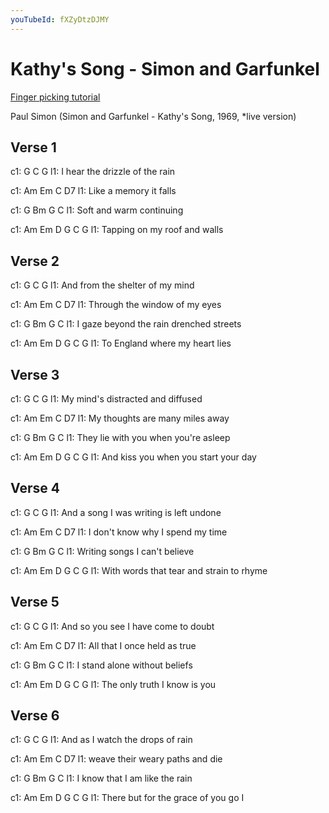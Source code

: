 ```yaml
---
youTubeId: fXZyDtzDJMY
---
```


# Kathy's Song - Simon and Garfunkel

[Finger picking tutorial](https://www.youtube.com/watch?v=dKU5AzEEsrg)

Paul Simon (Simon and Garfunkel - Kathy's Song, 1969, *live version)

## Verse 1

c1: G          C              G
l1: I hear the drizzle of the rain

c1: Am      Em  C     D7
l1:  Like a memory it falls

c1: G         Bm   G      C
l1:  Soft and warm continuing

c1: Am       Em    D        G    C G
l1:  Tapping on my roof and walls

## Verse 2

c1: G            C             G
l1: And from the shelter of my mind

c1: Am           Em     C     D7
l1:  Through the window of my eyes

c1: G         Bm       G             C
l1:  I gaze beyond the rain drenched streets

c1: Am  Em               D     G    C G
l1:  To England where my heart lies

## Verse 3

c1: G            C              G
l1: My mind's distracted and diffused

c1: Am  Em                C      D7
l1:  My thoughts are many miles away

c1: G              Bm       G       C
l1:  They lie with you when you're asleep

c1: Am            Em       D          G  C G
l1:  And kiss you when you start your day

## Verse 4

c1: G                C                 G
l1: And a song I was writing is left undone

c1: Am            Em    C        D7
l1:  I don't know why I spend my time

c1: G        Bm      G       C
l1:  Writing songs I can't believe

c1: Am               Em       D         G    C G
l1:  With words that tear and strain to rhyme

## Verse 5

c1: G          C                  G
l1: And so you see I have come to doubt

c1: Am        Em     C       D7
l1:  All that I once held as true

c1: G         Bm       G     C
l1:  I stand alone without beliefs

c1: Am        Em      D       G  C G
l1:  The only truth I know is you

## Verse 6

c1: G        C                  G
l1: And as I watch the drops of rain

c1: Am           Em    C         D7
l1:  weave their weary paths and die

c1: G            Bm   G        C
l1:  I know that I am like the rain

c1: Am                 Em       D      G  C G
l1:  There but for the grace of you go I
